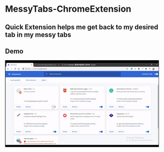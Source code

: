 # MessyTabs-ChromeExtension
## Quick Extension helps me get back to my desired tab in my messy tabs
## Demo

![intro](img/demo.gif) 
